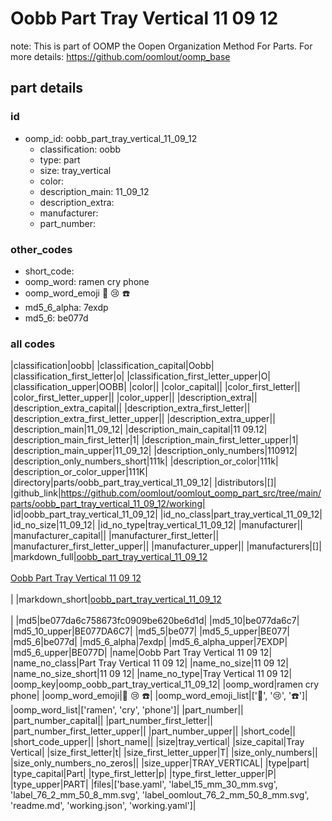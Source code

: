 # Oobb Part Tray Vertical 11 09 12  

note: This is part of OOMP the Oopen Organization Method For Parts. For more details: https://github.com/oomlout/oomp_base

##  part details





### id
* oomp_id: oobb_part_tray_vertical_11_09_12
  * classification: oobb
  * type: part
  * size: tray_vertical
  * color: 
  * description_main: 11_09_12
  * description_extra: 
  * manufacturer: 
  * part_number: 

### other_codes
* short_code: 
* oomp_word: ramen cry phone
* oomp_word_emoji :ramen: :cry: :phone:
* md5_6_alpha: 7exdp
* md5_6: be077d

### all codes 
|classification|oobb|
|classification_capital|Oobb|
|classification_first_letter|o|
|classification_first_letter_upper|O|
|classification_upper|OOBB|
|color||
|color_capital||
|color_first_letter||
|color_first_letter_upper||
|color_upper||
|description_extra||
|description_extra_capital||
|description_extra_first_letter||
|description_extra_first_letter_upper||
|description_extra_upper||
|description_main|11_09_12|
|description_main_capital|11 09.12|
|description_main_first_letter|1|
|description_main_first_letter_upper|1|
|description_main_upper|11_09_12|
|description_only_numbers|110912|
|description_only_numbers_short|111k|
|description_or_color|111k|
|description_or_color_upper|111K|
|directory|parts/oobb_part_tray_vertical_11_09_12|
|distributors|[]|
|github_link|https://github.com/oomlout/oomlout_oomp_part_src/tree/main/parts/oobb_part_tray_vertical_11_09_12/working|
|id|oobb_part_tray_vertical_11_09_12|
|id_no_class|part_tray_vertical_11_09_12|
|id_no_size|11_09_12|
|id_no_type|tray_vertical_11_09_12|
|manufacturer||
|manufacturer_capital||
|manufacturer_first_letter||
|manufacturer_first_letter_upper||
|manufacturer_upper||
|manufacturers|[]|
|markdown_full|[oobb_part_tray_vertical_11_09_12](https://github.com/oomlout/oomlout_oomp_part_src/tree/main/parts/oobb_part_tray_vertical_11_09_12/working)<br>[](https://github.com/oomlout/oomlout_oomp_part_src/tree/main/parts/oobb_part_tray_vertical_11_09_12/working)<br>[Oobb Part Tray Vertical 11 09 12](https://github.com/oomlout/oomlout_oomp_part_src/tree/main/parts/oobb_part_tray_vertical_11_09_12/working)<br><br>|
|markdown_short|[oobb_part_tray_vertical_11_09_12](https://github.com/oomlout/oomlout_oomp_part_src/tree/main/parts/oobb_part_tray_vertical_11_09_12/working)<br><br>|
|md5|be077da6c758673fc0909be620be6d1d|
|md5_10|be077da6c7|
|md5_10_upper|BE077DA6C7|
|md5_5|be077|
|md5_5_upper|BE077|
|md5_6|be077d|
|md5_6_alpha|7exdp|
|md5_6_alpha_upper|7EXDP|
|md5_6_upper|BE077D|
|name|Oobb Part Tray Vertical 11 09 12|
|name_no_class|Part Tray Vertical 11 09 12|
|name_no_size|11 09 12|
|name_no_size_short|11 09 12|
|name_no_type|Tray Vertical 11 09 12|
|oomp_key|oomp_oobb_part_tray_vertical_11_09_12|
|oomp_word|ramen cry phone|
|oomp_word_emoji|:ramen: :cry: :phone:|
|oomp_word_emoji_list|[':ramen:', ':cry:', ':phone:']|
|oomp_word_list|['ramen', 'cry', 'phone']|
|part_number||
|part_number_capital||
|part_number_first_letter||
|part_number_first_letter_upper||
|part_number_upper||
|short_code||
|short_code_upper||
|short_name||
|size|tray_vertical|
|size_capital|Tray Vertical|
|size_first_letter|t|
|size_first_letter_upper|T|
|size_only_numbers||
|size_only_numbers_no_zeros||
|size_upper|TRAY_VERTICAL|
|type|part|
|type_capital|Part|
|type_first_letter|p|
|type_first_letter_upper|P|
|type_upper|PART|
|files|['base.yaml', 'label_15_mm_30_mm.svg', 'label_76_2_mm_50_8_mm.svg', 'label_oomlout_76_2_mm_50_8_mm.svg', 'readme.md', 'working.json', 'working.yaml']|

